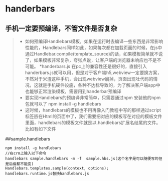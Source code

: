 # handerbars
## 手机一定要预编译，不管文件是否复杂
>* 如何预编译Handlebars模板，如果在运行时去编译一些东西是非常影响性能的，Handlebars同样如此，如果每次都在加载页面的时候，在js中通过Handlebar.compile(template_source)的话，如果模板简单就不说了，如果模板非常复杂，夸张点说，让客户端的浏览器未响应也不是不可能。
>*handerbars.js 在pc上的兼容性还是很好的，直接引入handerbars.js就可以用，但是对于客户端h5,webview一定要换方案，不然对于米渣这种手机，会出现webview崩掉，页面出现吐代码的情况，这就是手机硬件设施，各种不达标导致的，为了解决客户端app中也能够正常渲染模板，需要用到handerbar预编译
>* 要实现Handlebars的预编译非常简单，只需要通过npm 安装他的npm包就可以了 npm install -g handlebars
>* 这时候，handlebars的模板也不用再像入门教程中写的那样通过script标签嵌在Html的页面中了，我们需要把对应的模板写在对应的模板文件里面，handlebars的模板文件就是以.handlebars扩展名结尾的文件。比如有如下文件

##sample.handlebars
```
npm install -g handlebars 
//在crm上输入以下命令
handlebars sample.handlebars -m -f  sample.hbs.js(这个名字是可以随便写的但是后缀都不能变)
Handlebars.templates.sample(context, options);
handlebars.runtime.js替换handlebars.js
```
